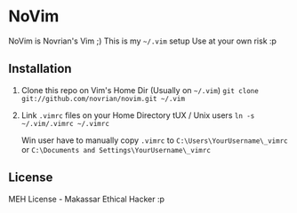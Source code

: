 # NoVim

NoVim is Novrian's Vim ;)
This is my `~/.vim` setup
Use at your own risk :p

## Installation

1.  Clone this repo on Vim's Home Dir (Usually on `~/.vim`)
    `git clone git://github.com/novrian/novim.git ~/.vim`

2.  Link `.vimrc` files on your Home Directory
    tUX / Unix users
    `ln -s ~/.vim/.vimrc ~/.vimrc`

    Win user have to manually copy `.vimrc` to
    `C:\Users\YourUsername\_vimrc` or `C:\Documents and Settings\YourUsername\_vimrc`

## License

MEH License - Makassar Ethical Hacker :p
